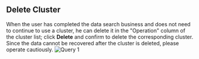 ## Delete Cluster
When the user has completed the data search business and does not need to continue to use a cluster, he can delete it in the "Operation" column of the cluster list; click **Delete** and confirm to delete the corresponding cluster. Since the data cannot be recovered after the cluster is deleted, please operate cautiously.
![Query 1](https://github.com/jdcloudcom/cn/blob/Elasticsearch/image/Internet-Middleware/JCS%20for%20Elasticsearch/DES1.png)

